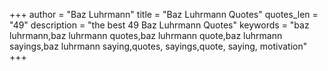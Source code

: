 +++
author = "Baz Luhrmann"
title = "Baz Luhrmann Quotes"
quotes_len = "49"
description = "the best 49 Baz Luhrmann Quotes"
keywords = "baz luhrmann,baz luhrmann quotes,baz luhrmann quote,baz luhrmann sayings,baz luhrmann saying,quotes, sayings,quote, saying, motivation"
+++
